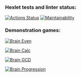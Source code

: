 ### Hexlet tests and linter status:
[![Actions Status](https://github.com/HaimOzer/frontend-project-44/actions/workflows/hexlet-check.yml/badge.svg)](https://github.com/HaimOzer/frontend-project-44/actions)
[![Maintainability](https://api.codeclimate.com/v1/badges/d8826f029a7aba439b5a/maintainability)](https://codeclimate.com/github/HaimOzer/frontend-project-44/maintainability)

### Demonstration games:
[![Brain Even](https://img.shields.io/badge/Asciinema-Brain_Even_Game-blue?style=for-the-badge&logo=asciinema)](https://asciinema.org/a/cQ40iHZ0CHIqGCv4e8TAsnPB9)

[![Brain Calc](https://img.shields.io/badge/Asciinema-Brain_Calc_Game-blue?style=for-the-badge&logo=asciinema)](https://asciinema.org/a/GhZjLVjQSTLtWo7FqPIuZPj0s)

[![Brain GCD](https://img.shields.io/badge/Asciinema-Brain_GCD_Game-blue?style=for-the-badge&logo=asciinema)](https://asciinema.org/a/PC12FH94v6EcuY2aDEaBk2BYx)

 [![Brain Progression](https://img.shields.io/badge/Asciinema-Brain_Progression-blue?style=for-the-badge&logo=asciinema)](https://asciinema.org/a/oEDZ7RKBEIbEAfNykKaFCJzfw)
